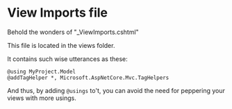 # View Imports file

Behold the wonders of "_ViewImports.cshtml"

This file is located in the views folder.

It contains such wise utterances as these:

    @using MyProject.Model
    @addTagHelper *, Microsoft.AspNetCore.Mvc.TagHelpers

And thus, by adding `@usings` to't, you can avoid the need for peppering your views with more usings.
    